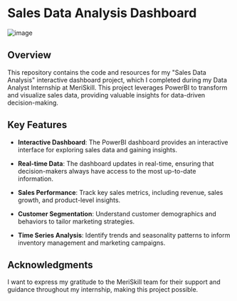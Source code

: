 # Sales Data Analysis Dashboard

![image](https://github.com/ImSouvikK/Sales-Report-Analysis/assets/139162531/68cd6c63-13ef-4746-9c04-368276587ef5)

## Overview

This repository contains the code and resources for my "Sales Data Analysis" interactive dashboard project, which I completed during my Data Analyst Internship at MeriSkill. This project leverages PowerBI to transform and visualize sales data, providing valuable insights for data-driven decision-making.

## Key Features

- **Interactive Dashboard**: The PowerBI dashboard provides an interactive interface for exploring sales data and gaining insights.

- **Real-time Data**: The dashboard updates in real-time, ensuring that decision-makers always have access to the most up-to-date information.

- **Sales Performance**: Track key sales metrics, including revenue, sales growth, and product-level insights.

- **Customer Segmentation**: Understand customer demographics and behaviors to tailor marketing strategies.

- **Time Series Analysis**: Identify trends and seasonality patterns to inform inventory management and marketing campaigns.


## Acknowledgments

I want to express my gratitude to the MeriSkill team for their support and guidance throughout my internship, making this project possible.


